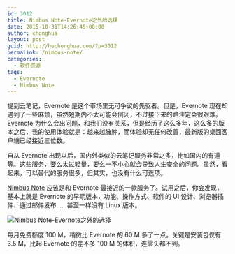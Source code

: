 ```yaml
---
id: 3012
title: Nimbus Note-Evernote之外的选择
date: 2015-10-31T14:26:45+08:00
author: chonghua
layout: post
guid: http://hechonghua.com/?p=3012
permalink: /nimbus-note/
categories:
  - 软件资源
tags:
  - Evernote
  - Nimbus Note
---
```

提到云笔记，Evernote 是这个市场里无可争议的先驱者。但是，Evernote 现在却遇到了一些麻烦，虽然短期内不太可能会倒闭，不过接下来的路注定会很艰难。Evernote 为什么会出问题，和我们没有关系，但是经历了这么多年，这么多的版本之后，我的使用体验就是：越来越臃肿，而体验却无任何改善，最新版的桌面客户端已经接近三位数。

<!--more-->

自从 Evernote 出现以后，国内外类似的云笔记服务非常之多，比如国内的有道等。这些服务，要么太过轻量，要么一不小心就会导致人生安全的问题。虽然，看起来，可以替代的服务很多，但其实，也没有什么可选项。

<a href="http://nimbus.everhelper.me/" target="_blank">Nimbus Note</a> 应该是和 Evernote 最接近的一款服务了。试用之后，你会发现，基本上就是 Evernote 的早期版本，功能、操作方式、软件的 UI 设计、浏览器插件、通过邮件发布……甚至一样没有 Linux 版本。

![Nimbus Note-Evernote之外的选择](http://chonghua-1251666171.cos.ap-shanghai.myqcloud.com/nimbusnote.png) 

每月免费额度 100 M，稍微比 Evernote 的 60 M 多了一点。关键是安装包仅有 3.5 M，比起 Evernote 的差不多 100 M 的体积，连零头都不到。